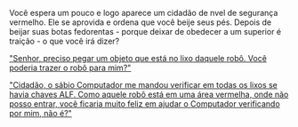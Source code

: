 Você espera um pouco e logo aparece um cidadão de nvel de segurança vermelho. Ele se aprovida e ordena que você beije seus pés. Depois de beijar suas botas fedorentas - porque deixar de obedecer a um superior é traição - o que você irá dizer?

["Senhor, preciso pegar um objeto que está no lixo daquele robô. Você poderia trazer o robô para mim?"](7.md)

["Cidadão, o sábio Computador me mandou verificar em todas os lixos se havia chaves ALF. Como aquele robô está em uma área vermelha, onde não posso entrar, você ficaria muito feliz em ajudar o Computador verificando por mim, não é?"](28.md)
